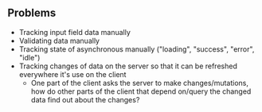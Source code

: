 ## Problems
- Tracking input field data manually
- Validating data manually
- Tracking state of asynchronous manually ("loading", "success", "error", "idle")
- Tracking changes of data on the server so that it can be refreshed everywhere it's use on the client
  - One part of the client asks the server to make changes/mutations, how do other parts of the client that depend on/query the changed data find out about the changes?
